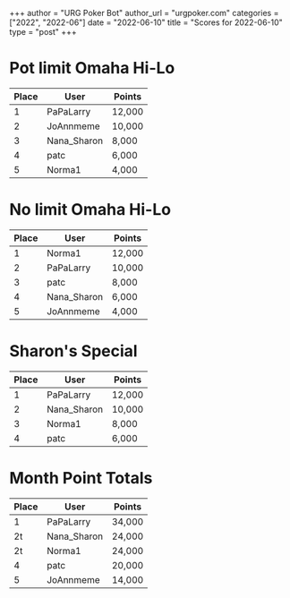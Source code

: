 +++
author = "URG Poker Bot"
author_url = "urgpoker.com"
categories = ["2022", "2022-06"]
date = "2022-06-10"
title = "Scores for 2022-06-10"
type = "post"
+++
# Pot limit Omaha Hi-Lo

| Place | User | Points |
|-------|------|--------|
| 1 | PaPaLarry | 12,000 |
| 2 | JoAnnmeme | 10,000 |
| 3 | Nana_Sharon | 8,000 |
| 4 | patc | 6,000 |
| 5 | Norma1 | 4,000 |

# No limit Omaha Hi-Lo

| Place | User | Points |
|-------|------|--------|
| 1 | Norma1 | 12,000 |
| 2 | PaPaLarry | 10,000 |
| 3 | patc | 8,000 |
| 4 | Nana_Sharon | 6,000 |
| 5 | JoAnnmeme | 4,000 |

# Sharon's Special

| Place | User | Points |
|-------|------|--------|
| 1 | PaPaLarry | 12,000 |
| 2 | Nana_Sharon | 10,000 |
| 3 | Norma1 | 8,000 |
| 4 | patc | 6,000 |

# Month Point Totals

| Place | User | Points |
|-------|------|--------|
| 1 | PaPaLarry | 34,000 |
| 2t | Nana_Sharon | 24,000 |
| 2t | Norma1 | 24,000 |
| 4 | patc | 20,000 |
| 5 | JoAnnmeme | 14,000 |
